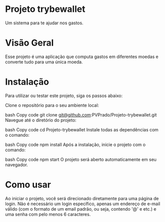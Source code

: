 # Projeto trybewallet

Um sistema para te ajudar nos gastos.

# Visão Geral

Esse projeto é uma aplicação que computa gastos em diferentes moedas e converte tudo para uma única moeda.

# Instalação

Para utilizar ou testar este projeto, siga os passos abaixo:

Clone o repositório para o seu ambiente local:

bash
Copy code
git clone git@github.com:PVPrado/Projeto-trybewallet.git
Navegue até o diretório do projeto:

bash
Copy code
cd Projeto-trybewallet
Instale todas as dependências com o comando:

bash
Copy code
npm install
Após a instalação, inicie o projeto com o comando:

bash
Copy code
npm start
O projeto será aberto automaticamente em seu navegador.

# Como usar

Ao iniciar o projeto, você será direcionado diretamente para uma página de login. Não é necessário um login específico, apenas um endereço de e-mail válido (com o formato de um email padrão, ou seja, contendo '@' e etc.) e uma senha com pelo menos 6 caracteres.

